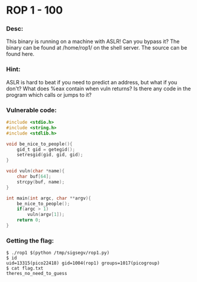 ROP 1 - 100
============

### Desc:
This binary is running on a machine with ASLR! Can you bypass it? The binary can be found at /home/rop1/ on the shell server. The source can be found here.

###  Hint:
ASLR is hard to beat if you need to predict an address, but what if you don't? What does %eax contain when vuln returns? Is there any code in the program which calls or jumps to it?


###  Vulnerable code:
```c
#include <stdio.h>
#include <string.h>
#include <stdlib.h>

void be_nice_to_people(){
    gid_t gid = getegid();
    setresgid(gid, gid, gid);
}

void vuln(char *name){
    char buf[64];
    strcpy(buf, name);
}

int main(int argc, char **argv){
    be_nice_to_people();
    if(argc > 1)
        vuln(argv[1]);
    return 0;
}
```

### Getting the flag:
```
$ ./rop1 $(python /tmp/sigsegv/rop1.py)
$ id
uid=13315(pico22418) gid=1004(rop1) groups=1017(picogroup)
$ cat flag.txt
theres_no_need_to_guess
```

